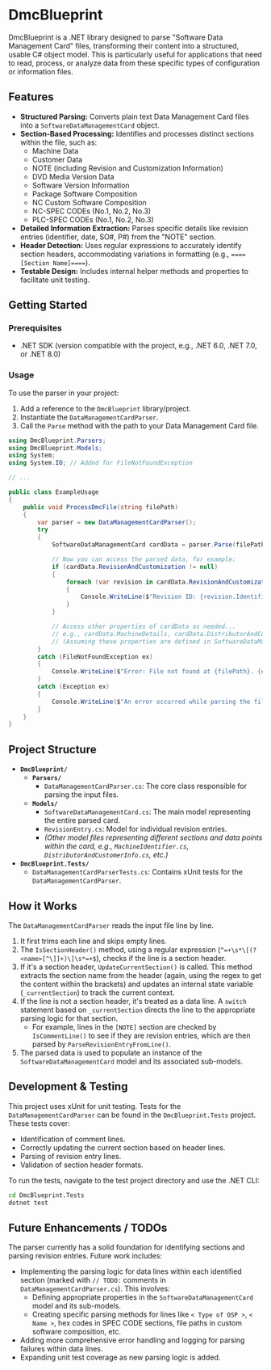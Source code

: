# DmcBlueprint

DmcBlueprint is a .NET library designed to parse "Software Data Management Card" files, transforming their content into a structured, usable C# object model. This is particularly useful for applications that need to read, process, or analyze data from these specific types of configuration or information files.

## Features

*   **Structured Parsing:** Converts plain text Data Management Card files into a `SoftwareDataManagementCard` object.
*   **Section-Based Processing:** Identifies and processes distinct sections within the file, such as:
    *   Machine Data
    *   Customer Data
    *   NOTE (including Revision and Customization Information)
    *   DVD Media Version Data
    *   Software Version Information
    *   Package Software Composition
    *   NC Custom Software Composition
    *   NC-SPEC CODEs (No.1, No.2, No.3)
    *   PLC-SPEC CODEs (No.1, No.2, No.3)
*   **Detailed Information Extraction:** Parses specific details like revision entries (identifier, date, SO#, P#) from the "NOTE" section.
*   **Header Detection:** Uses regular expressions to accurately identify section headers, accommodating variations in formatting (e.g., `====[Section Name]====`).
*   **Testable Design:** Includes internal helper methods and properties to facilitate unit testing.

## Getting Started

### Prerequisites

*   .NET SDK (version compatible with the project, e.g., .NET 6.0, .NET 7.0, or .NET 8.0)

### Usage

To use the parser in your project:

1.  Add a reference to the `DmcBlueprint` library/project.
2.  Instantiate the `DataManagementCardParser`.
3.  Call the `Parse` method with the path to your Data Management Card file.

```csharp
using DmcBlueprint.Parsers;
using DmcBlueprint.Models;
using System;
using System.IO; // Added for FileNotFoundException

// ...

public class ExampleUsage
{
    public void ProcessDmcFile(string filePath)
    {
        var parser = new DataManagementCardParser();
        try
        {
            SoftwareDataManagementCard cardData = parser.Parse(filePath);

            // Now you can access the parsed data, for example:
            if (cardData.RevisionAndCustomization != null)
            {
                foreach (var revision in cardData.RevisionAndCustomization.RevisionEntries)
                {
                    Console.WriteLine($"Revision ID: {revision.Identifier}, Date: {revision.SoftwareProductionDate?.ToShortDateString()}");
                }
            }

            // Access other properties of cardData as needed...
            // e.g., cardData.MachineDetails, cardData.DistributorAndCustomerDetails, etc.
            // (Assuming these properties are defined in SoftwareDataManagementCard and populated by the parser)
        }
        catch (FileNotFoundException ex)
        {
            Console.WriteLine($"Error: File not found at {filePath}. {ex.Message}");
        }
        catch (Exception ex)
        {
            Console.WriteLine($"An error occurred while parsing the file: {ex.Message}");
        }
    }
}
```
## Project Structure

*   **`DmcBlueprint/`**
    *   **`Parsers/`**
        *   `DataManagementCardParser.cs`: The core class responsible for parsing the input files.
    *   **`Models/`**
        *   `SoftwareDataManagementCard.cs`: The main model representing the entire parsed card.
        *   `RevisionEntry.cs`: Model for individual revision entries.
        *   *(Other model files representing different sections and data points within the card, e.g., `MachineIdentifier.cs`, `DistributorAndCustomerInfo.cs`, etc.)*
*   **`DmcBlueprint.Tests/`**
    *   `DataManagementCardParserTests.cs`: Contains xUnit tests for the `DataManagementCardParser`.

## How it Works

The `DataManagementCardParser` reads the input file line by line.

1.  It first trims each line and skips empty lines.
2.  The `IsSectionHeader()` method, using a regular expression (`^=+\s*\[(?<name>[^\]]+)\]\s*=+$`), checks if the line is a section header.
3.  If it's a section header, `UpdateCurrentSection()` is called. This method extracts the section name from the header (again, using the regex to get the content within the brackets) and updates an internal state variable (`_currentSection`) to track the current context.
4.  If the line is not a section header, it's treated as a data line. A `switch` statement based on `_currentSection` directs the line to the appropriate parsing logic for that section.
    *   For example, lines in the `[NOTE]` section are checked by `IsCommentLine()` to see if they are revision entries, which are then parsed by `ParseRevisionEntryFromLine()`.
5.  The parsed data is used to populate an instance of the `SoftwareDataManagementCard` model and its associated sub-models.

## Development & Testing

This project uses xUnit for unit testing. Tests for the `DataManagementCardParser` can be found in the `DmcBlueprint.Tests` project. These tests cover:

*   Identification of comment lines.
*   Correctly updating the current section based on header lines.
*   Parsing of revision entry lines.
*   Validation of section header formats.

To run the tests, navigate to the test project directory and use the .NET CLI:

```bash
cd DmcBlueprint.Tests
dotnet test
```
## Future Enhancements / TODOs

The parser currently has a solid foundation for identifying sections and parsing revision entries. Future work includes:

*   Implementing the parsing logic for data lines within each identified section (marked with `// TODO:` comments in `DataManagementCardParser.cs`). This involves:
    *   Defining appropriate properties in the `SoftwareDataManagementCard` model and its sub-models.
    *   Creating specific parsing methods for lines like `< Type of OSP >`, `< Name >`, hex codes in SPEC CODE sections, file paths in custom software composition, etc.
*   Adding more comprehensive error handling and logging for parsing failures within data lines.
*   Expanding unit test coverage as new parsing logic is added.

